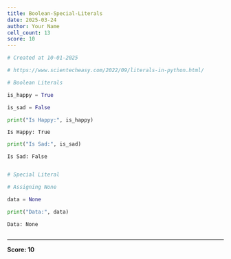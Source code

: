 ```yaml
---
title: Boolean-Special-Literals
date: 2025-03-24
author: Your Name
cell_count: 13
score: 10
---
```


```python
# Created at 10-01-2025
```


```python
# https://www.scientecheasy.com/2022/09/literals-in-python.html/
```


```python
# Boolean Literals
```


```python
is_happy = True
```


```python
is_sad = False
```


```python
print("Is Happy:", is_happy)
```

    Is Happy: True



```python
print("Is Sad:", is_sad)
```

    Is Sad: False



```python

```


```python
# Special Literal
```


```python
# Assigning None
```


```python
data = None
```


```python
print("Data:", data)
```

    Data: None



```python

```


---
**Score: 10**
